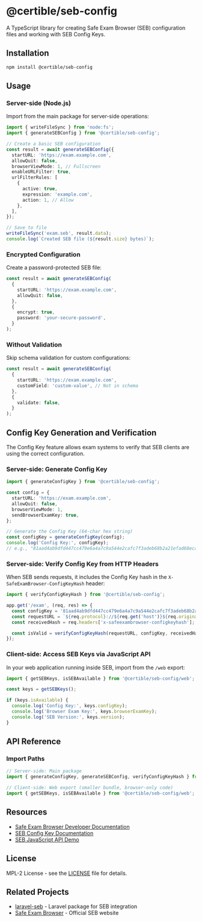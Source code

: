 # @certible/seb-config

A TypeScript library for creating Safe Exam Browser (SEB) configuration files and working with SEB Config Keys.

## Installation

```bash
npm install @certible/seb-config
```

## Usage

### Server-side (Node.js)

Import from the main package for server-side operations:

```typescript
import { writeFileSync } from 'node:fs';
import { generateSEBConfig } from '@certible/seb-config';

// Create a basic SEB configuration
const result = await generateSEBConfig({
  startURL: 'https://exam.example.com',
  allowQuit: false,
  browserViewMode: 1, // Fullscreen
  enableURLFilter: true,
  urlFilterRules: [
    {
      active: true,
      expression: 'example.com',
      action: 1, // Allow
    },
  ],
});

// Save to file
writeFileSync('exam.seb', result.data);
console.log(`Created SEB file (${result.size} bytes)`);
```

### Encrypted Configuration

Create a password-protected SEB file:

```typescript
const result = await generateSEBConfig(
  {
    startURL: 'https://exam.example.com',
    allowQuit: false,
  },
  {
    encrypt: true,
    password: 'your-secure-password',
  }
);
```

### Without Validation

Skip schema validation for custom configurations:

```typescript
const result = await generateSEBConfig(
  {
    startURL: 'https://exam.example.com',
    customField: 'custom-value', // Not in schema
  },
  {
    validate: false,
  }
);
```

## Config Key Generation and Verification

The Config Key feature allows exam systems to verify that SEB clients are using the correct configuration.

### Server-side: Generate Config Key

```typescript
import { generateConfigKey } from '@certible/seb-config';

const config = {
  startURL: 'https://exam.example.com',
  allowQuit: false,
  browserViewMode: 1,
  sendBrowserExamKey: true,
};

// Generate the Config Key (64-char hex string)
const configKey = generateConfigKey(config);
console.log('Config Key:', configKey);
// e.g., "81aad4ab9dfd447cc479e6a4a7c9a544e2cafc7f3adeb68b2a21efad68eca4dc"
```

### Server-side: Verify Config Key from HTTP Headers

When SEB sends requests, it includes the Config Key hash in the `X-SafeExamBrowser-ConfigKeyHash` header:

```typescript
import { verifyConfigKeyHash } from '@certible/seb-config';

app.get('/exam', (req, res) => {
  const configKey = '81aad4ab9dfd447cc479e6a4a7c9a544e2cafc7f3adeb68b2a21efad68eca4dc';
  const requestURL = `${req.protocol}://${req.get('host')}${req.originalUrl}`;
  const receivedHash = req.headers['x-safeexambrowser-configkeyhash'];

  const isValid = verifyConfigKeyHash(requestURL, configKey, receivedHash);
});
```

### Client-side: Access SEB Keys via JavaScript API

In your web application running inside SEB, import from the `/web` export:

```typescript
import { getSEBKeys, isSEBAvailable } from '@certible/seb-config/web';

const keys = getSEBKeys();

if (keys.isAvailable) {
  console.log('Config Key:', keys.configKey);
  console.log('Browser Exam Key:', keys.browserExamKey);
  console.log('SEB Version:', keys.version);
}
```

## API Reference

### Import Paths

```typescript
// Server-side: Main package
import { generateConfigKey, generateSEBConfig, verifyConfigKeyHash } from '@certible/seb-config';

// Client-side: Web export (smaller bundle, browser-only code)
import { getSEBKeys, isSEBAvailable } from '@certible/seb-config/web';
```

## Resources

- [Safe Exam Browser Developer Documentation](https://safeexambrowser.org/developer/)
- [SEB Config Key Documentation](https://safeexambrowser.org/developer/seb-config-key.html)
- [SEB JavaScript API Demo](http://safeexambrowser.org/exams/bek_ck_new.html)

## License

MPL-2 License - see the [LICENSE](LICENSE) file for details.

## Related Projects

- [laravel-seb](https://github.com/ndum/laravel-seb) - Laravel package for SEB integration
- [Safe Exam Browser](https://safeexambrowser.org/) - Official SEB website
